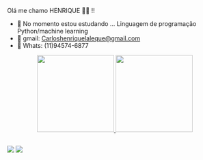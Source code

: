 Olá me chamo HENRIQUE 🙋‍♂️ !!
- 🌱 No momento estou estudando ... Linguagem de programação Python/machine learning
- 📧 gmail: Carloshenriquelaleque@gmail.com
- 📲 Whats: (11)94574-6877

<div align="center">
  <a href="https://github.com/CHPM1000">
  <img height="180em" src="https://github-readme-stats.vercel.app/api?username=CHPM1000&show_icons=true&theme=dark&include_all_commits=true&count_private=true"/>
  <img height="180em" src="https://github-readme-stats.vercel.app/api/top-langs/?username=CHPM1000&layout=compact&langs_count=7&theme=dark"/>
</div>
  
  ##
 
<div> 
  <a href = "mailto:Carloshenriquelaleque@gmail.com"><img src="https://img.shields.io/badge/-Gmail-%23333?style=for-the-badge&logo=gmail&logoColor=white" target="_blank"></a>
  <a href="https://www.linkedin.com/in/carlos-henrique-53b2a917a/" target="_blank"><img src="https://img.shields.io/badge/-LinkedIn-%230077B5?style=for-the-badge&logo=linkedin&logoColor=white" target="_blank"></a>
 
</div>

<!--
**CHPM1000/CHPM1000** is a ✨ _special_ ✨ repository because its `README.md` (this file) appears on your GitHub profile.

Here are some ideas to get you started:

- 🔭 I’m currently working on ...
- 🌱 I’m currently learning ...
- 👯 I’m looking to collaborate on ...
- 🤔 I’m looking for help with ...
- 💬 Ask me about ...
- 📫 How to reach me: ...
- 😄 Pronouns: ...
- ⚡ Fun fact: ...
-->
